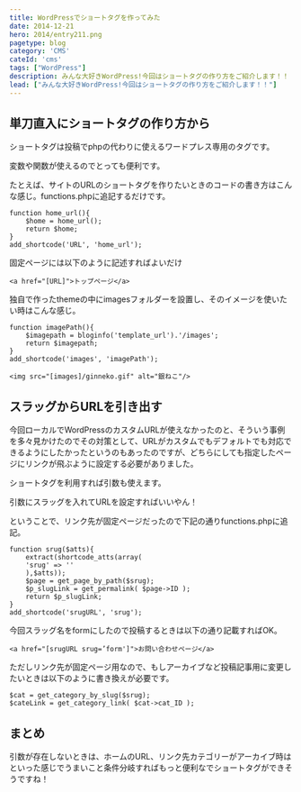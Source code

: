 ```yaml
---
title: WordPressでショートタグを作ってみた
date: 2014-12-21
hero: 2014/entry211.png
pagetype: blog
category: 'CMS'
cateId: 'cms'
tags: ["WordPress"]
description: みんな大好きWordPress!今回はショートタグの作り方をご紹介します！！
lead: ["みんな大好きWordPress!今回はショートタグの作り方をご紹介します！！"]
---
```

## 単刀直入にショートタグの作り方から
ショートタグは投稿でphpの代わりに使えるワードプレス専用のタグです。

変数や関数が使えるのでとっても便利です。

たとえば、サイトのURLのショートタグを作りたいときのコードの書き方はこんな感じ。functions.phpに追記するだけです。

```
function home_url(){
    $home = home_url();
    return $home;
}
add_shortcode('URL', 'home_url');
```
固定ページには以下のように記述すればよいだけ

```
<a href="[URL]">トップページ</a>
```
独自で作ったthemeの中にimagesフォルダーを設置し、そのイメージを使いたい時はこんな感じ。
```
function imagePath(){
    $imagepath = bloginfo('template_url').'/images';
    return $imagepath;
}
add_shortcode('images', 'imagePath');
```
```
<img src="[images]/ginneko.gif" alt="銀ねこ"/>
```
## スラッグからURLを引き出す
今回ローカルでWordPressのカスタムURLが使えなかったのと、そういう事例を多々見かけたのでその対策として、URLがカスタムでもデフォルトでも対応できるようにしたかったというのもあったのですが、どちらにしても指定したページにリンクが飛ぶように設定する必要がありました。

ショートタグを利用すれば引数も使えます。

引数にスラッグを入れてURLを設定すればいいやん！

ということで、リンク先が固定ページだったので下記の通りfunctions.phpに追記。
```
function srug($atts){
    extract(shortcode_atts(array(
    'srug' => ''
    ),$atts));
    $page = get_page_by_path($srug);
    $p_slugLink = get_permalink( $page->ID );
    return $p_slugLink;
}
add_shortcode('srugURL', 'srug');
```
今回スラッグ名をformにしたので投稿するときは以下の通り記載すればOK。
```
<a href="[srugURL srug=’form']">お問い合わせページ</a>
```
ただしリンク先が固定ページ用なので、もしアーカイブなど投稿記事用に変更したいときは以下のように書き換えが必要です。
```
$cat = get_category_by_slug($srug);
$cateLink = get_category_link( $cat->cat_ID );
```
## まとめ
引数が存在しないときは、ホームのURL、リンク先カテゴリーがアーカイブ時はといった感じでうまいこと条件分岐すればもっと便利なでショートタグができそうですね！
